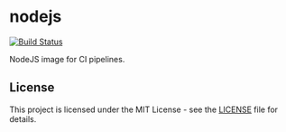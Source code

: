 # nodejs

[![Build Status](https://drone.owncloud.com/api/badges/owncloud-ci/nodejs/status.svg)](https://drone.owncloud.com/owncloud-ci/nodejs)

NodeJS image for CI pipelines.

## License

This project is licensed under the MIT License - see the [LICENSE](LICENSE) file for details.
